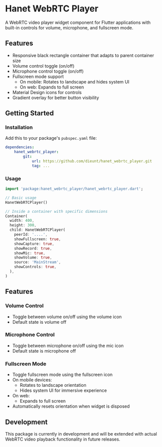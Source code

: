 # Hanet WebRTC Player

A WebRTC video player widget component for Flutter applications with built-in controls for volume, microphone, and fullscreen mode.

## Features

-   Responsive black rectangle container that adapts to parent container size
-   Volume control toggle (on/off)
-   Microphone control toggle (on/off)
-   Fullscreen mode support
    -   On mobile: Rotates to landscape and hides system UI
    -   On web: Expands to full screen
-   Material Design icons for controls
-   Gradient overlay for better button visibility

## Getting Started

### Installation

Add this to your package's `pubspec.yaml` file:

```yaml
dependencies:
    hanet_webrtc_player:
        git:
            url: https://github.com/dieunt/hanet_webrtc_player.git
            tag: ...
```

### Usage

```dart
import 'package:hanet_webrtc_player/hanet_webrtc_player.dart';

// Basic usage
HanetWebRTCPlayer()

// Inside a container with specific dimensions
Container(
  width: 400,
  height: 300,
  child: HanetWebRTCPlayer(
    peerId: '....',
    showFullscreen: true,
    showCapture: true,
    showRecord: true,
    showMic: true,
    showVolume: true,
    source: 'MainStream',
    showControls: true,
  ),
)
```

## Features

### Volume Control

-   Toggle between volume on/off using the volume icon
-   Default state is volume off

### Microphone Control

-   Toggle between microphone on/off using the mic icon
-   Default state is microphone off

### Fullscreen Mode

-   Toggle fullscreen mode using the fullscreen icon
-   On mobile devices:
    -   Rotates to landscape orientation
    -   Hides system UI for immersive experience
-   On web:
    -   Expands to full screen
-   Automatically resets orientation when widget is disposed

## Development

This package is currently in development and will be extended with actual WebRTC video playback functionality in future releases.

